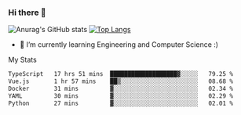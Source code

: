 ### Hi there 👋

![Anurag's GitHub stats](https://github-readme-stats.vercel.app/api?username=MatteoIorio11&show_icons=true&theme=dark) 
[![Top Langs](https://github-readme-stats.vercel.app/api/top-langs/?username=MatteoIorio11&theme=dark)](https://github.com/MatteoIorio11/github-readme-stats)

- 🌱 I’m currently learning Engineering and Computer Science :)

<!--
**MatteoIorio11/MatteoIorio11** is a ✨ _special_ ✨ repository because its `README.md` (this file) appears on your GitHub profile.

Here are some ideas to get you started:

- 🔭 I’m currently working on ...
- 🌱 I’m currently learning ...
- 👯 I’m looking to collaborate on ...
- 🤔 I’m looking for help with ...
- 💬 Ask me about ...
- 📫 How to reach me: ...
- 😄 Pronouns: ...
- ⚡ Fun fact: ...
-->
My Stats
<!--START_SECTION:waka-->

```txt
TypeScript   17 hrs 51 mins  ███████████████████▓░░░░░   79.25 %
Vue.js       1 hr 57 mins    ██▒░░░░░░░░░░░░░░░░░░░░░░   08.68 %
Docker       31 mins         ▓░░░░░░░░░░░░░░░░░░░░░░░░   02.34 %
YAML         30 mins         ▓░░░░░░░░░░░░░░░░░░░░░░░░   02.29 %
Python       27 mins         ▓░░░░░░░░░░░░░░░░░░░░░░░░   02.01 %
```

<!--END_SECTION:waka-->
